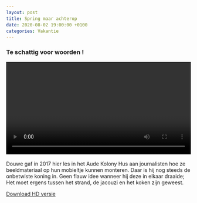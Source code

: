 ```yaml
---
layout: post
title: Spring maar achterop
date: 2020-08-02 19:00:00 +0100
categories: Vakantie
---
```


### Te schattig voor woorden !

 <video style="width:100%" controls>
  <source src="/assets/vidoe/achterop.mp4">
![videotag not supported](../assets/achterop.jpg)
</video> 

Douwe gaf in 2017 hier les in het Aude Kolony Hus aan journalisten hoe ze beeldmateriaal op hun mobieltje kunnen monteren. Daar is hij nog steeds de onbetwiste koning in.
Geen flauw idee wanneer hij deze in elkaar draaide; Het moet ergens tussen het strand, de jacouzi en het koken zijn geweest. 

[Download HD versie](https://prisse.net/achterop_full.mov)  
